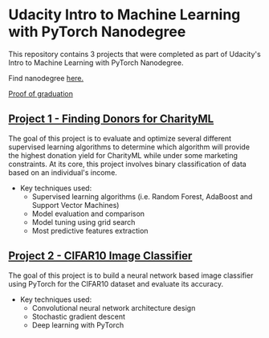 # Udacity Intro to Machine Learning with PyTorch Nanodegree
This repository contains 3 projects that were completed as part of Udacity's Intro to Machine Learning with PyTorch Nanodegree.

Find nanodegree [here.](https://www.udacity.com/course/intro-to-machine-learning-nanodegree--nd229)

[Proof of graduation](https://confirm.udacity.com/63GFYV3R)

## [Project 1 - Finding Donors for CharityML](https://github.com/IvanBabkin/Udacity_Intro_to_Machine_Learning_with_PyTorch_Nanodegree/tree/main/Project%201%20-%20Finding%20Donors%20for%20CharityML)

The goal of this project is to evaluate and optimize several different supervised learning algorithms to determine which algorithm will provide the highest donation yield for CharityML while under some marketing constraints. At its core, this project involves binary classification of data based on an individual's income.

* Key techniques used:
  * Supervised learning algorithms (i.e. Random Forest, AdaBoost and Support Vector Machines)
  * Model evaluation and comparison
  * Model tuning using grid search
  * Most predictive features extraction

## [Project 2 - CIFAR10 Image Classifier](https://github.com/IvanBabkin/Udacity_Intro_to_Machine_Learning_with_PyTorch_Nanodegree/tree/main/Project%202%20-%20CIFAR10%20Image%20Classifier)

The goal of this project is to build a neural network based image classifier using PyTorch for the CIFAR10 dataset and evaluate its accuracy.

* Key techniques used:
  * Convolutional neural network architecture design
  * Stochastic gradient descent
  * Deep learning with PyTorch
